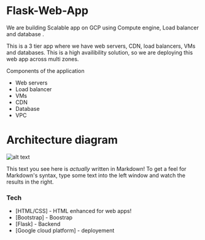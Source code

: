 # Flask-Web-App
We are building Scalable app on GCP using Compute engine, Load balancer and database .

This is a 3 tier app where we have web servers, CDN, load balancers, VMs and databases. This is a high availibility solution, so we are deploying this web app across multi zones.

Components of the application

  - Web servers
  - Load balancer
  - VMs
  - CDN
  - Database
  - VPC

# Architecture diagram

![alt text](https://github.com/gu9/webapp_pte/blob/master/GCP_scale.jpg?raw=true)



This text you see here is *actually* written in Markdown! To get a feel for Markdown's syntax, type some text into the left window and watch the results in the right.

### Tech

* [HTML/CSS] - HTML enhanced for web apps!
* [Bootstrap] - Boostrap
* [Flask] - Backend
* [Google cloud platform] - deployement

   